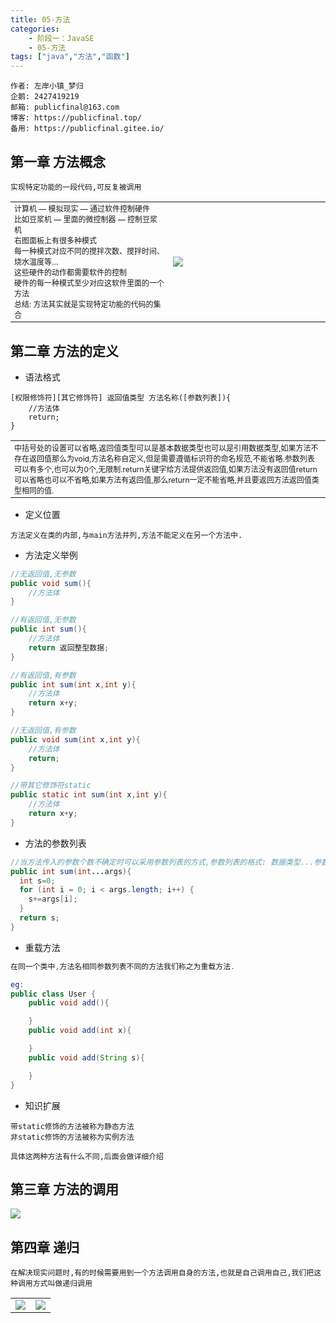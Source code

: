 ```yaml
---
title: 05-方法
categories: 
	- 阶段一：JavaSE
	- 05-方法
tags: ["java","方法","函数"]
---
```


```
作者: 左岸小镇_梦归
企鹅: 2427419219
邮箱: publicfinal@163.com
博客: https://publicfinal.top/
备用: https://publicfinal.gitee.io/
```

## 第一章 方法概念

<!-- more -->

```
实现特定功能的一段代码,可反复被调用
```

<table>
	<tbody>
		<tr>
			<td style="font-size:12px;width:50%;">
				计算机 — 模拟现实 — 通过软件控制硬件<br/>比如豆浆机 — 里面的微控制器 — 控制豆浆机<br/>右图面板上有很多种模式<br/>每一种模式对应不同的搅拌次数、搅拌时间、烧水温度等…<br/>这些硬件的动作都需要软件的控制<br/>硬件的每一种模式至少对应这软件里面的一个方法<br/>总结: 方法其实就是实现特定功能的代码的集合
			</td>
			<td style="width:50%;">
				<img src="https://note.youdao.com/yws/api/personal/file/WEBb24ff3680bb53f5a769d7d00122c62f8?method=download&shareKey=2fc31da17367fbad0ff23bfe1ef86478">
			</td>
		</tr>
	</tbody>
</table>



## 第二章 方法的定义

* 语法格式

```
[权限修饰符][其它修饰符] 返回值类型 方法名称([参数列表]){
	//方法体
	return;
}
```

<table>
	<tbody>
		<tr>
			<td style="font-size: 12px;">
				中括号处的设置可以省略,返回值类型可以是基本数据类型也可以是引用数据类型,如果方法不存在返回值那么为void,方法名称自定义,但是需要遵循标识符的命名规范,不能省略.参数列表可以有多个,也可以为0个,无限制.return关键字给方法提供返回值,如果方法没有返回值return可以省略也可以不省略,如果方法有返回值,那么return一定不能省略,并且要返回方法返回值类型相同的值.
			</td>
		</tr>
	</tbody>
</table>



* 定义位置

```
方法定义在类的内部,与main方法并列,方法不能定义在另一个方法中.
```

* 方法定义举例

```java
//无返回值,无参数
public void sum(){
	//方法体
}

//有返回值,无参数
public int sum(){
	//方法体
	return 返回整型数据;
}

//有返回值,有参数
public int sum(int x,int y){
	//方法体
	return x+y;
}

//无返回值,有参数
public void sum(int x,int y){
	//方法体
	return;
}

//带其它修饰符static
public static int sum(int x,int y){
	//方法体
	return x+y;
}
```

* 方法的参数列表

```java
//当方法传入的参数个数不确定时可以采用参数列表的方式,参数列表的格式: 数据类型...参数名
public int sum(int...args){
  int s=0;
  for (int i = 0; i < args.length; i++) {
    s+=args[i];
  }
  return s;
}
```

* 重载方法

```java
在同一个类中,方法名相同参数列表不同的方法我们称之为重载方法.

eg:
public class User {
    public void add(){

    }
    public void add(int x){

    }
    public void add(String s){

    }
}
```

* 知识扩展

```
带static修饰的方法被称为静态方法
非static修饰的方法被称为实例方法

具体这两种方法有什么不同,后面会做详细介绍
```

## 第三章 方法的调用

<img src="https://note.youdao.com/yws/api/personal/file/WEB6b73f2b91946530eaf224143d29bc203?method=download&shareKey=c64de07ad6c7e1806538bb840faeb89c">

## 第四章 递归

```
在解决现实问题时,有的时候需要用到一个方法调用自身的方法,也就是自己调用自己,我们把这种调用方式叫做递归调用
```

<table>
	<tbody>
		<tr>
			<td>
				<img src="https://note.youdao.com/yws/api/personal/file/WEB032d85267478c6a8363a2d41187ddbe2?method=download&shareKey=b7f23c9143e675f22b7aed3be0fd71a3">
			</td>
			<td>
				<img src="https://note.youdao.com/yws/api/personal/file/WEB7445eb4c90931367b493060c0c535297?method=download&shareKey=5137fcea1433cd55960e33fa1fe53d8b">
			</td>
		</tr>
	</tbody>
</table>
